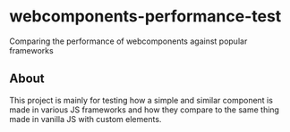 # webcomponents-performance-test
Comparing the performance of webcomponents against popular frameworks

## About
This project is mainly for testing how a simple and similar component is made in various JS frameworks and how they compare to the same thing made in vanilla JS with custom elements.
